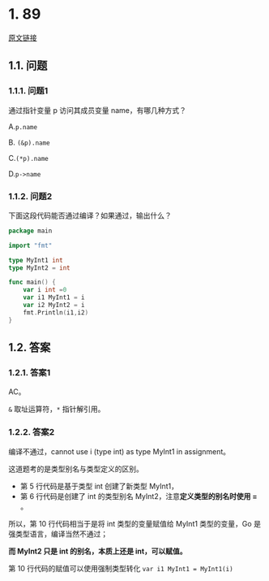 # 1. 89

[原文链接](https://www.topgoer.cn/docs/gomianshiti/mian6)

## 1.1. 问题

### 1.1.1. 问题1

通过指针变量 p 访问其成员变量 name，有哪几种方式？

A.`p.name`

B. `(&p).name`

C.`(*p).name`

D.`p->name`


### 1.1.2. 问题2

下面这段代码能否通过编译？如果通过，输出什么？

```go
package main

import "fmt"

type MyInt1 int
type MyInt2 = int

func main() {
    var i int =0
    var i1 MyInt1 = i 
    var i2 MyInt2 = i
    fmt.Println(i1,i2)
}
```

## 1.2. 答案

### 1.2.1. 答案1

AC。

`&` 取址运算符，`*` 指针解引用。

### 1.2.2. 答案2

编译不通过，cannot use i (type int) as type MyInt1 in assignment。

这道题考的是类型别名与类型定义的区别。

* 第 5 行代码是基于类型 int 创建了新类型 MyInt1，
* 第 6 行代码是创建了 int 的类型别名 MyInt2，注意**定义类型的别名时使用 =** 。

所以，第 10 行代码相当于是将 int 类型的变量赋值给 MyInt1 类型的变量，Go 是强类型语言，编译当然不通过；

**而 MyInt2 只是 int 的别名，本质上还是 int，可以赋值。**

第 10 行代码的赋值可以使用强制类型转化 `var i1 MyInt1 = MyInt1(i)`


